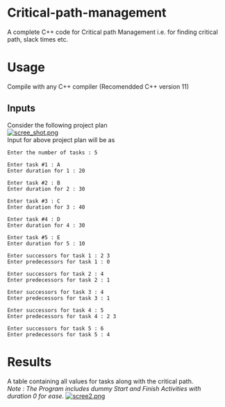 # Critical-path-management
A complete C++ code for Critical path Management i.e. for finding critical path, slack times etc.

# Usage
Compile with any C++ compiler (Recomendded C++ version 11)

## Inputs
Consider the following project plan <br />
[![scree_shot.png](https://s19.postimg.org/a1o4pjaqb/scree_shot.png)](https://postimg.org/image/l19c1515b/) <br />
Input for above project plan will be as
```
Enter the number of tasks : 5

Enter task #1 : A
Enter duration for 1 : 20

Enter task #2 : B
Enter duration for 2 : 30

Enter task #3 : C
Enter duration for 3 : 40

Enter task #4 : D
Enter duration for 4 : 30

Enter task #5 : E
Enter duration for 5 : 10

Enter successors for task 1 : 2 3
Enter predecessors for task 1 : 0

Enter successors for task 2 : 4
Enter predecessors for task 2 : 1

Enter successors for task 3 : 4
Enter predecessors for task 3 : 1

Enter successors for task 4 : 5
Enter predecessors for task 4 : 2 3

Enter successors for task 5 : 6
Enter predecessors for task 5 : 4
```
# Results
A table containing all values for tasks along with the critical path.<br />
*Note : The Program includes dummy Start and Finish Activities with duration 0 for ease.* 
[![scree2.png](https://s19.postimg.org/vzkljbpqr/scree2.png)](https://postimg.org/image/3zghz1ma7/)
